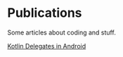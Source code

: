 # Publications

Some articles about coding and stuff.

[Kotlin Delegates in Android](delegates/Readme.md)
